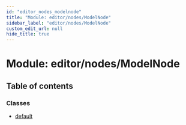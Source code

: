 ```yaml
---
id: "editor_nodes_modelnode"
title: "Module: editor/nodes/ModelNode"
sidebar_label: "editor/nodes/ModelNode"
custom_edit_url: null
hide_title: true
---
```


# Module: editor/nodes/ModelNode

## Table of contents

### Classes

- [default](../classes/editor_nodes_modelnode.default.md)
